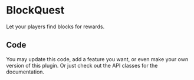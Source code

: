 # BlockQuest
Let your players find blocks for rewards.

## Code
You may update this code, add a feature you want, or even make your own version of this plugin.
Or just check out the API classes for the documentation.
